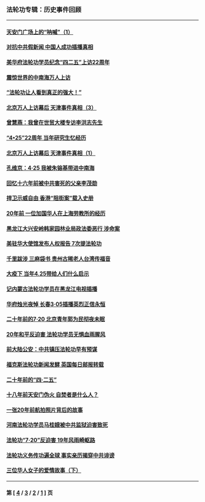 ### 法轮功专辑：历史事件回顾
---
#### [天安门广场上的“呐喊”（1）](../../pages/nf5793/n13105277.md?08120430) 
#### [对抗中共假新闻 中国人成功插播真相](../../pages/nf5793/n12910618.md?08120430) 
#### [美华府法轮功学员纪念“四二五”上访22周年](../../pages/nf5793/n12904445.md?08120430) 
#### [震惊世界的中南海万人上访](../../pages/nf5793/n12903976.md?08120430) 
#### [“法轮功让人看到真正的强大！”](../../pages/nf5793/n12903195.md?08120430) 
#### [北京万人上访幕后 天津事件真相（3）](../../pages/nf5793/n12902807.md?08120430) 
#### [曾慧燕：我曾在世贸大楼专访李洪志先生](../../pages/nf5793/n12898729.md?08120430) 
#### [“4•25”22周年 当年研究生忆经历](../../pages/nf5793/n12894152.md?08120430) 
#### [北京万人上访幕后 天津事件真相（1）](../../pages/nf5793/n12885174.md?08120430) 
#### [孔维京：4·25 我被朱镕基带进中南海](../../pages/nf5793/n12864987.md?08120430) 
#### [回忆十六年前被中共害死的父亲李茂勋](../../pages/nf5793/n12880270.md?08120430) 
#### [捍卫示威自由 香港“阻街案”载入史册](../../pages/nf5793/n12811245.md?08120430) 
#### [20年前 一位加国华人在上海劳教所的经历](../../pages/nf5793/n12707932.md?08120430) 
#### [黑龙江大兴安岭韩家园林业局政法委恶行 涉命案](../../pages/nf5793/n12622815.md?08120430) 
#### [美驻华大使馆发布人权报告 7次提法轮功](../../pages/nf5793/n12520541.md?08120430) 
#### [千里跋涉 三麻袋书 贵州古稀老人台湾传福音](../../pages/nf5793/n12198750.md?08120430) 
#### [大疫下 当年4.25带给人们什么启示](../../pages/nf5793/n12058565.md?08120430) 
#### [记内蒙古法轮功学员在黑龙江电视插播](../../pages/nf5793/n11699194.md?08120430) 
#### [华府烛光夜悼 长春3·05插播英烈正信永恒](../../pages/nf5793/n11397432.md?08120430) 
#### [二十年前的7·20 北京青年郭为民彻夜未眠](../../pages/nf5793/n11354195.md?08120430) 
#### [20年和平反迫害 法轮功学员无惧血雨腥风](../../pages/nf5793/n11348279.md?08120430) 
#### [前大陆公安：中共镇压法轮功早有预谋](../../pages/nf5793/n11352168.md?08120430) 
#### [福克斯法轮功新闻发酵  英国每日邮报转载](../../pages/nf5793/n11285952.md?08120430) 
#### [二十年前的“四·二五”](../../pages/nf5793/n11207639.md?08120430) 
#### [十八年前天安门伪火 自焚者是什么人？](../../pages/nf5793/n10996556.md?08120430) 
#### [一张20年前航拍照片背后的故事](../../pages/nf5793/n10693797.md?08120430) 
#### [河南法轮功学员马桂娥被中共监狱迫害致死](../../pages/nf5793/n10684974.md?08120430) 
#### [法轮功“7‧20”反迫害 19年风雨崎岖路](../../pages/nf5793/n10570834.md?08120430) 
#### [法轮功义务传功遍全球 事实亲历揭穿中共诽谤](../../pages/nf5793/n10581061.md?08120430) 
#### [三位华人女子的爱情故事（下）](../../pages/nf5793/n10435541.md?08120430) 

---
#### 第 [ [4](./4.md?08120430) / [3](./3.md?08120430) / [2](./2.md?08120430) / [1](./1.md?08120430) ] 页
